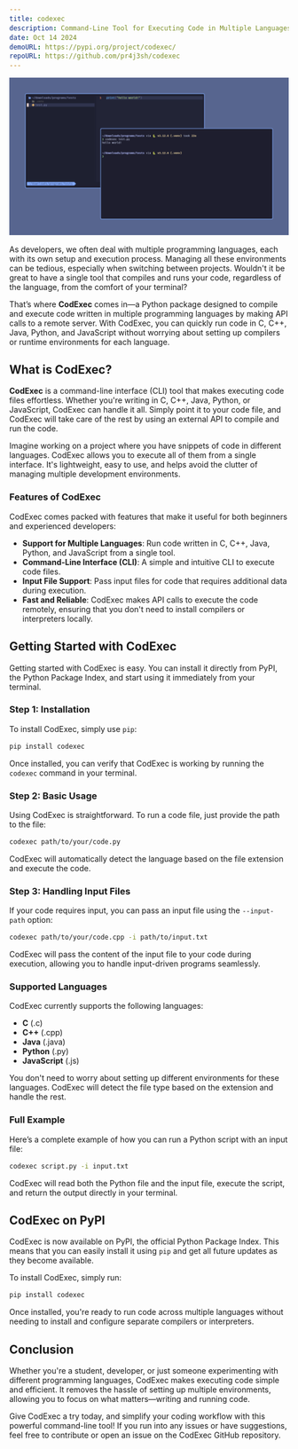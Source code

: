 ```yaml
---
title: codexec
description: Command-Line Tool for Executing Code in Multiple Languages
date: Oct 14 2024
demoURL: https://pypi.org/project/codexec/
repoURL: https://github.com/pr4j3sh/codexec
---
```

![codexec](./cover.png)

As developers, we often deal with multiple programming languages, each with its own setup and execution process. Managing all these environments can be tedious, especially when switching between projects. Wouldn't it be great to have a single tool that compiles and runs your code, regardless of the language, from the comfort of your terminal?

That’s where **CodExec** comes in—a Python package designed to compile and execute code written in multiple programming languages by making API calls to a remote server. With CodExec, you can quickly run code in C, C++, Java, Python, and JavaScript without worrying about setting up compilers or runtime environments for each language.

## What is CodExec?

**CodExec** is a command-line interface (CLI) tool that makes executing code files effortless. Whether you're writing in C, C++, Java, Python, or JavaScript, CodExec can handle it all. Simply point it to your code file, and CodExec will take care of the rest by using an external API to compile and run the code.

Imagine working on a project where you have snippets of code in different languages. CodExec allows you to execute all of them from a single interface. It's lightweight, easy to use, and helps avoid the clutter of managing multiple development environments.

### Features of CodExec

CodExec comes packed with features that make it useful for both beginners and experienced developers:

- **Support for Multiple Languages**: Run code written in C, C++, Java, Python, and JavaScript from a single tool.
- **Command-Line Interface (CLI)**: A simple and intuitive CLI to execute code files.
- **Input File Support**: Pass input files for code that requires additional data during execution.
- **Fast and Reliable**: CodExec makes API calls to execute the code remotely, ensuring that you don't need to install compilers or interpreters locally.

## Getting Started with CodExec

Getting started with CodExec is easy. You can install it directly from PyPI, the Python Package Index, and start using it immediately from your terminal.

### Step 1: Installation

To install CodExec, simply use `pip`:

```bash
pip install codexec
```

Once installed, you can verify that CodExec is working by running the `codexec` command in your terminal.

### Step 2: Basic Usage

Using CodExec is straightforward. To run a code file, just provide the path to the file:

```bash
codexec path/to/your/code.py
```

CodExec will automatically detect the language based on the file extension and execute the code.

### Step 3: Handling Input Files

If your code requires input, you can pass an input file using the `--input-path` option:

```bash
codexec path/to/your/code.cpp -i path/to/input.txt
```

CodExec will pass the content of the input file to your code during execution, allowing you to handle input-driven programs seamlessly.

### Supported Languages

CodExec currently supports the following languages:
- **C** (.c)
- **C++** (.cpp)
- **Java** (.java)
- **Python** (.py)
- **JavaScript** (.js)

You don't need to worry about setting up different environments for these languages. CodExec will detect the file type based on the extension and handle the rest.

### Full Example

Here’s a complete example of how you can run a Python script with an input file:

```bash
codexec script.py -i input.txt
```

CodExec will read both the Python file and the input file, execute the script, and return the output directly in your terminal.

## CodExec on PyPI

CodExec is now available on PyPI, the official Python Package Index. This means that you can easily install it using `pip` and get all future updates as they become available.

To install CodExec, simply run:

```bash
pip install codexec
```

Once installed, you're ready to run code across multiple languages without needing to install and configure separate compilers or interpreters.

## Conclusion

Whether you're a student, developer, or just someone experimenting with different programming languages, CodExec makes executing code simple and efficient. It removes the hassle of setting up multiple environments, allowing you to focus on what matters—writing and running code.

Give CodExec a try today, and simplify your coding workflow with this powerful command-line tool! If you run into any issues or have suggestions, feel free to contribute or open an issue on the CodExec GitHub repository.